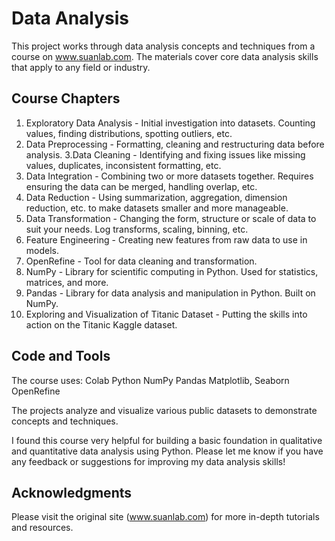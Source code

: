 # Data Analysis
This project works through data analysis concepts and techniques from a course on www.suanlab.com. The materials cover core data analysis skills that apply to any field or industry.

## Course Chapters
1. Exploratory Data Analysis - Initial investigation into datasets. Counting values, finding distributions, spotting outliers, etc.
2. Data Preprocessing - Formatting, cleaning and restructuring data before analysis.
3.Data Cleaning - Identifying and fixing issues like missing values, duplicates, inconsistent formatting, etc.
4. Data Integration - Combining two or more datasets together. Requires ensuring the data can be merged, handling overlap, etc.
5. Data Reduction - Using summarization, aggregation, dimension reduction, etc. to make datasets smaller and more manageable.
6. Data Transformation - Changing the form, structure or scale of data to suit your needs. Log transforms, scaling, binning, etc.
7. Feature Engineering - Creating new features from raw data to use in models.
8. OpenRefine - Tool for data cleaning and transformation.
9. NumPy - Library for scientific computing in Python. Used for statistics, matrices, and more.
10. Pandas - Library for data analysis and manipulation in Python. Built on NumPy.
11. Exploring and Visualization of Titanic Dataset - Putting the skills into action on the Titanic Kaggle dataset.

## Code and Tools
The course uses:
Colab
Python
NumPy
Pandas
Matplotlib, Seaborn
OpenRefine

The projects analyze and visualize various public datasets to demonstrate concepts and techniques.

I found this course very helpful for building a basic foundation in qualitative and quantitative data analysis using Python. Please let me know if you have any feedback or suggestions for improving my data analysis skills!

## Acknowledgments
Please visit the original site (www.suanlab.com) for more in-depth tutorials and resources.

